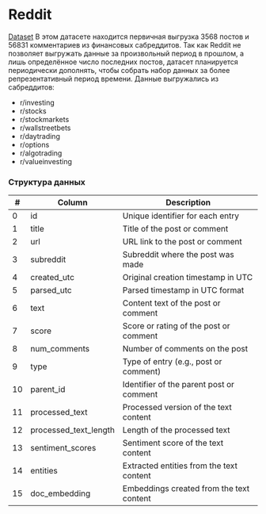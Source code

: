 # Reddit
[Dataset](https://drive.google.com/file/d/1GbGX6WK_MiguVU0WGBNRgyS_MugpyJqw/view?usp=sharing)
В этом датасете находится первичная выгрузка 3568 постов и 56831 комментариев из финансовых сабреддитов.
Так как Reddit не позволяет выгружать данные за произвольный период в прошлом, а лишь определённое число последних постов, датасет планируется периодически дополнять, чтобы
собрать набор данных за более репрезентативный период времени. Данные выгружались из сабреддитов:
* r/investing
* r/stocks
* r/stockmarkets
* r/wallstreetbets
* r/daytrading
* r/options
* r/algotrading
* r/valueinvesting

### Структура данных

| #  | Column                | Description                    |
|----|------------------------|--------------------------------|
| 0  | id                    | Unique identifier for each entry |
| 1  | title                 | Title of the post or comment   |
| 2  | url                   | URL link to the post or comment |
| 3  | subreddit             | Subreddit where the post was made |
| 4  | created_utc           | Original creation timestamp in UTC |
| 5  | parsed_utc            | Parsed timestamp in UTC format |
| 6  | text                  | Content text of the post or comment |
| 7  | score                 | Score or rating of the post or comment |
| 8  | num_comments          | Number of comments on the post |
| 9  | type                  | Type of entry (e.g., post or comment) |
| 10 | parent_id             | Identifier of the parent post or comment |
| 11 | processed_text        | Processed version of the text content |
| 12 | processed_text_length | Length of the processed text |
| 13 | sentiment_scores      | Sentiment score of the text content |
| 14 | entities              | Extracted entities from the text content |
| 15 | doc_embedding         | Embeddings created from the text content |
